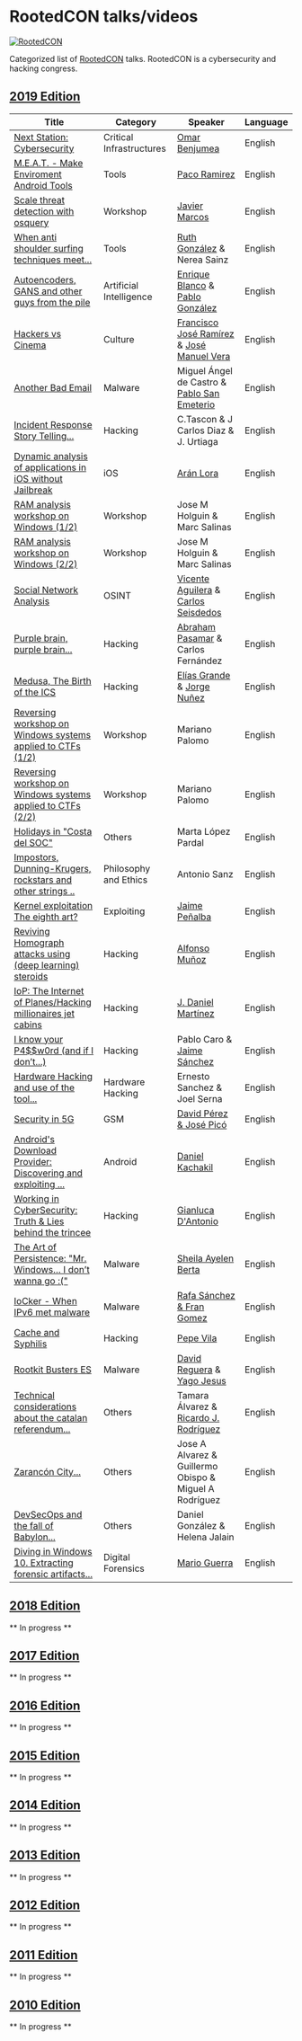 RootedCON talks/videos
==================
[![RootedCON](https://i.imgur.com/oaA9kx9.png)](https://github.com/PaulSec/awesome-sec-talks)

Categorized list of [RootedCON](https://www.rootedcon.com) talks. RootedCON is a cybersecurity and hacking congress.


## [2019 Edition](https://www.youtube.com/watch?v=p-B5Ji7hxDY&list=PLUOjNfYgonUtOMnisYyxpsthjBmIfgV6P)

Title | Category | Speaker | Language
--- | --- | --- | ---
| [Next Station: Cybersecurity](https://youtu.be/BqS66wKuN3A)  | Critical Infrastructures | [Omar Benjumea](https://twitter.com/omarbenjumea) | English |
| [M.E.A.T. - Make Enviroment Android Tools](https://youtu.be/p-B5Ji7hxDY) | Tools | [Paco Ramirez](https://twitter.com/pacoraml) | English |
| [Scale threat detection with osquery](https://youtu.be/lZeP7Ad5xu8) | Workshop | [Javier Marcos](https://twitter.com/javutin) | English |
| [When anti shoulder surfing techniques meet...](https://youtu.be/gkslneAefm0) | Tools | [Ruth González](https://twitter.com/ruthgnz) & Nerea Sainz | English |
| [Autoencoders, GANS and other guys from the pile](https://youtu.be/eczjd7ou-Ag) | Artificial Intelligence | [Enrique Blanco](https://twitter.com/eblanco_h) & [Pablo González](https://twitter.com/pablogonzalespe) | English |
| [Hackers vs Cinema](https://youtu.be/_HbouO-IrSg) | Culture | [Francisco José Ramírez](https://twitter.com/CyberHadesblog) & [José Manuel Vera](https://twitter.com/jmveraortiz) | English |
| [Another Bad Email](https://youtu.be/YKA4Mro3INc) | Malware | Miguel Ángel de Castro & [Pablo San Emeterio](https://twitter.com/psaneme) | English |
| [Incident Response Story Telling...](https://youtu.be/XfvZMVQISko) | Hacking | C.Tascon & J Carlos Diaz & J. Urtiaga | English |
| [Dynamic analysis of applications in iOS without Jailbreak](https://youtu.be/1QTehrKcN_A) | iOS | [Arán Lora](https://twitter.com/4r4nL) | English |
| [RAM analysis workshop on Windows (1/2)]() | Workshop | Jose M Holguin & Marc Salinas | English |
| [RAM analysis workshop on Windows (2/2)](https://youtu.be/x_r4qxHf0FA) | Workshop | Jose M Holguin & Marc Salinas | English |
| [Social Network Analysis](https://youtu.be/vGhQmXvrZ0w) | OSINT | [Vicente Aguilera](https://twitter.com/VAguileraDiaz) & [Carlos Seisdedos](https://twitter.com/CarloSeisdedos) | English |
| [Purple brain, purple brain...](https://youtu.be/sqi_X6WnVEM) | Hacking | [Abraham Pasamar](https://twitter.com/apasamar) & Carlos Fernández | English |
| [Medusa, The Birth of the ICS](https://youtu.be/oHSf4rJR7Js) | Hacking | [Elías Grande](https://twitter.com/3grander) & [Jorge Nuñez](https://twitter.com/jnunezho) | English |
| [Reversing workshop on Windows systems applied to CTFs (1/2)](https://youtu.be/9WZ5R2i5Udw) | Workshop | Mariano Palomo | English |
| [Reversing workshop on Windows systems applied to CTFs (2/2)](https://youtu.be/j17gopZdLL0) | Workshop | Mariano Palomo | English |
| [Holidays in "Costa del SOC"](https://youtu.be/f7TlfA77nFg) | Others | Marta López Pardal | English |
| [Impostors, Dunning-Krugers, rockstars and other strings ..](https://youtu.be/b3rTGoQVojU) | Philosophy and Ethics | Antonio Sanz | English |
| [Kernel exploitation The eighth art?](https://youtu.be/X4m-uFRSwQ4) | Exploiting | [Jaime Peñalba](https://twitter.com/nighterman) | English |
| [Reviving Homograph attacks using (deep learning) steroids](https://youtu.be/WWVGO7noos4) | Hacking | [Alfonso Muñoz](https://twitter.com/mindcrypt) | English |
| [IoP: The Internet of Planes/Hacking millionaires jet cabins](https://youtu.be/W-_CDOUObzc) | Hacking | [J. Daniel Martínez](https://twitter.com/dan1t0) | English |
| [I know your P4$$w0rd (and if I don’t...)](https://youtu.be/TmmoSx05nkI) | Hacking | Pablo Caro & [Jaime Sánchez](https://twitter.com/segofensiva) | English |
| [Hardware Hacking and use of the tool...](https://youtu.be/SZvvUXwkdog) | Hardware Hacking | Ernesto Sanchez & Joel Serna | English |
| [Security in 5G](https://youtu.be/SDzzR1JdK_A) | GSM | [David Pérez & José Picó](https://twitter.com/layakk) | English |
| [Android's Download Provider: Discovering and exploiting ...]() | Android | [Daniel Kachakil](https://twitter.com/Kachakil) | English |
| [Working in CyberSecurity: Truth & Lies behind the trincee](https://youtu.be/PrjhP3B_XMc) | Hacking | [Gianluca D'Antonio](https://twitter.com/infosecadvocate) | English |
| [The Art of Persistence: "Mr. Windows… I don’t wanna go :("](https://youtu.be/J8aMjF78l48) | Malware | [Sheila Ayelen Berta](https://twitter.com/UnaPibaGeek) | English |
| [IoCker - When IPv6 met malware](https://youtu.be/FPwtXiB4EGE) | Malware | [Rafa Sánchez & Fran Gomez](https://twitter.com/mrlooquer) | English |
| [Cache and Syphilis](https://youtu.be/CxRv409y144) | Hacking | [Pepe Vila](https://twitter.com/cgvwzq) | English |
| [Rootkit Busters ES](https://youtu.be/CUy9bJdnCnc) | Malware | [David Reguera](https://twitter.com/fr33project) & [Yago Jesus](https://twitter.com/YJesus) | English |
| [Technical considerations about the catalan referendum...](https://youtu.be/6EMxgAdnRuM) | Others | Tamara Álvarez & [Ricardo J. Rodríguez](https://twitter.com/RicardoJRdez) | English |
| [Zarancón City...](https://youtu.be/3S4hcSZn9ko) | Others | Jose A Alvarez & Guillermo Obispo & Miguel A Rodríguez | English |
| [DevSecOps and the fall of Babylon...](https://youtu.be/23jTfxJRl7A) | Others | Daniel González & Helena Jalain | English |
| [Diving in Windows 10. Extracting forensic artifacts...](https://youtu.be/QfH3XLlKFnQ) | Digital Forensics | [Mario Guerra]() | English |


## [2018 Edition](https://www.youtube.com/watch?v=EvnRabNROeE&list=PLUOjNfYgonUtNVrCihUhvLek6dzQHM04B)

** In progress **

## [2017 Edition](https://www.youtube.com/watch?v=vJtwTIWBBLs&list=PLUOjNfYgonUvu4EZ4m6OxVovCd18M6jTv)

** In progress **

## [2016 Edition](https://www.youtube.com/watch?v=wZjjvF122TI&list=PLUOjNfYgonUtmpKDtSXc-UYBgiyqrAryv)

** In progress **

## [2015 Edition](https://www.youtube.com/watch?v=Pmg4p0s3oFU&list=PLUOjNfYgonUuTk1VXx8CgbzCYq6qOGvWf)

** In progress **

## [2014 Edition](https://www.youtube.com/watch?v=v9k5XlqZIWU&list=PLUOjNfYgonUvwqY2EOzeJlHgZEsQc_Hvh)

** In progress **

## [2013 Edition](https://www.youtube.com/watch?v=v0YWu6LZZ0Y&list=PLUOjNfYgonUvlU8wy2sjWcyDpyJq5Euqh)

** In progress **

## [2012 Edition]()

** In progress **

## [2011 Edition]()

** In progress **

## [2010 Edition]()

** In progress **
